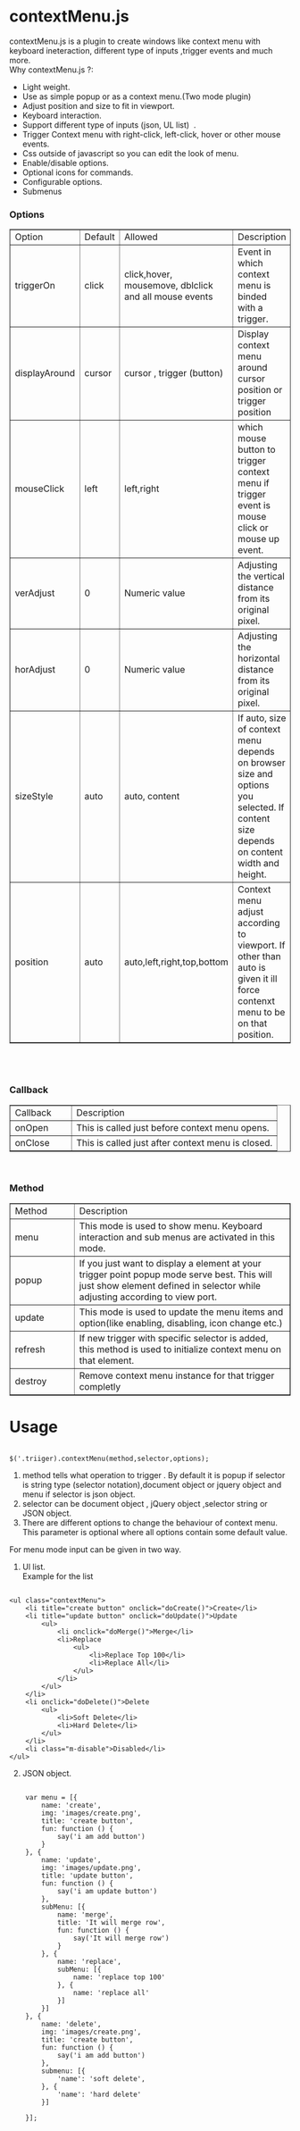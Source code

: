 contextMenu.js
==============

<p>contextMenu.js is a   plugin to create windows like context menu with keyboard ineteraction, different  type of inputs ,trigger events and much more.<br />
  Why contextMenu.js ?:</p>
<ul>
  <li>Light weight.</li>
  <li>Use as simple popup or as a context menu.(Two mode plugin)</li>
  <li>Adjust position and size to fit in viewport.</li>
  <li>Keyboard interaction.</li>
  <li>Support different type of inputs (json, UL list)  .</li>
  <li>Trigger Context menu with right-click, left-click, hover or other mouse events.</li>
  <li>Css outside of javascript so you can edit the  look of menu.</li>
  <li>Enable/disable options.</li>
  <li>Optional icons for commands.</li>
  <li>Configurable options.</li>
  <li>Submenus</li>
</ul>

<h3>Options</h3>
<table width="100%" border="1">
  <tr>
    <td width="16%">Option</td>
    <td width="20%">Default</td>
    <td width="37%">Allowed</td>
    <td width="27%">Description</td>
  </tr>
  <tr>
    <td>triggerOn</td>
    <td>click</td>
    <td>click,hover, mousemove, dblclick and all mouse events</td>
    <td>Event in which context menu is binded with a trigger.</td>
  </tr>
  <tr>
    <td>displayAround</td>
    <td>cursor</td>
    <td>cursor&nbsp;, trigger (button)</td>
    <td>Display context menu around cursor position or trigger position</td>
  </tr>
  <tr>
    <td>mouseClick</td>
    <td>left</td>
    <td>left,right</td>
    <td>which mouse button to trigger context menu if trigger event is mouse click or mouse up event.</td>
  </tr>
  <tr>
    <td>verAdjust</td>
    <td>0</td>
    <td>Numeric value </td>
    <td>Adjusting the vertical distance from its original pixel.</td>
  </tr>
  <tr>
    <td>horAdjust</td>
    <td>0</td>
    <td>Numeric value </td>
    <td>Adjusting the horizontal distance from its original pixel.</td>
  </tr>
  <tr>
    <td>sizeStyle</td>
    <td>auto</td>
    <td>auto, content</td>
    <td>If&nbsp;auto, size of context menu depends on browser size and options you selected. If content size depends on content width and height.</td>
  </tr>
  <tr>
    <td>position</td>
    <td>auto</td>
    <td>auto,left,right,top,bottom</td>
    <td>Context menu adjust according to viewport. If other than auto is given it ill force contenxt menu to be on that position.</td>
  </tr>
</table>
<br />
<br />
<h3>Callback</h3>
<table width="100%" border="1">
  <tr>
    <td width="23%">Callback</td>
    <td width="77%">Description</td>
  </tr>
  <tr>
    <td>onOpen</td>
    <td>This is called just before context menu opens.</td>
  </tr>
  <tr>
    <td>onClose</td>
    <td>This is called just after context menu is closed.</td>
  </tr>
</table>
<br />
<h3>Method</h3>
<table width="100%" border="1">
  <tr>
    <td width="23%">Method</td>
    <td width="77%">Description</td>
  </tr>
  <tr>
    <td>menu</td>
    <td>This mode is used to show menu. Keyboard interaction and sub menus are activated in this mode.</td>
  </tr>
  <tr>
    <td>popup</td>
    <td>If you just want to display a element at your trigger point popup mode serve best. This will just show element defined in selector while adjusting according to view port.</td>
  </tr>
  <tr>
    <td>update</td>
    <td>This mode is used to update the menu items and option(like enabling, disabling, icon change etc.)</td>
  </tr>
  <tr>
    <td>refresh</td>
    <td>If new&nbsp;trigger with specific selector is added, this method is used to initialize context menu on that element.</td>
  </tr>
  <tr>
    <td>destroy</td>
    <td>Remove context menu instance for that trigger completly</td>
  </tr>
</table>
<p>

Usage
=====
<pre><code>
$('.triiger).contextMenu(method,selector,options);
</code></pre>

1. method tells what operation to trigger . By default it is popup if selector is string type (selector notation),document object or jquery object and menu if selector is json object.
2. selector can be document object , jQuery object ,selector string or JSON object.
3. There are different options to change the behaviour of context menu. This parameter is optional where all options contain some default value.

For menu mode input can be given in two way.<br />
1. Ul list.<br />
Example for the list
<pre><code>
&lt;ul class=&quot;contextMenu&quot;&gt;
    &lt;li title=&quot;create button&quot; onclick=&quot;doCreate()&quot;&gt;Create&lt;/li&gt;
    &lt;li title=&quot;update button&quot; onclick=&quot;doUpdate()&quot;&gt;Update
        &lt;ul&gt;
            &lt;li onclick=&quot;doMerge()&quot;&gt;Merge&lt;/li&gt;
            &lt;li&gt;Replace
                &lt;ul&gt;
                    &lt;li&gt;Replace Top 100&lt;/li&gt;
                    &lt;li&gt;Replace All&lt;/li&gt;
                &lt;/ul&gt;
            &lt;/li&gt;
        &lt;/ul&gt;
    &lt;/li&gt;
    &lt;li onclick=&quot;doDelete()&quot;&gt;Delete
        &lt;ul&gt;
            &lt;li&gt;Soft Delete&lt;/li&gt;
            &lt;li&gt;Hard Delete&lt;/li&gt;
        &lt;/ul&gt;
    &lt;/li&gt;
    &lt;li class=&quot;m-disable&quot;&gt;Disabled&lt;/li&gt;
&lt;/ul&gt;
</code></pre>
  
2. JSON object.<br />
<pre><code>
    var menu = [{
  	    name: 'create',
  	    img: 'images/create.png',
  	    title: 'create button',
  	    fun: function () {
  	        say('i am add button')
  	    }
  	}, {
  	    name: 'update',
  	    img: 'images/update.png',
  	    title: 'update button',
  	    fun: function () {
  	        say('i am update button')
  	    },
  	    subMenu: [{
  	        name: 'merge',
  	        title: 'It will merge row',
  	        fun: function () {
  	            say('It will merge row')
  	        }
  	    }, {
  	        name: 'replace',
  	        subMenu: [{
  	            name: 'replace top 100'
  	        }, {
  	            name: 'replace all'
  	        }]
  	    }]
  	}, {
  	    name: 'delete',
  	    img: 'images/create.png',
  	    title: 'create button',
  	    fun: function () {
  	        say('i am add button')
  	    },
  	    submenu: [{
  	        'name': 'soft delete',
  	    }, {
  	        'name': 'hard delete'
  	    }]

  	}];
</code></pre>
